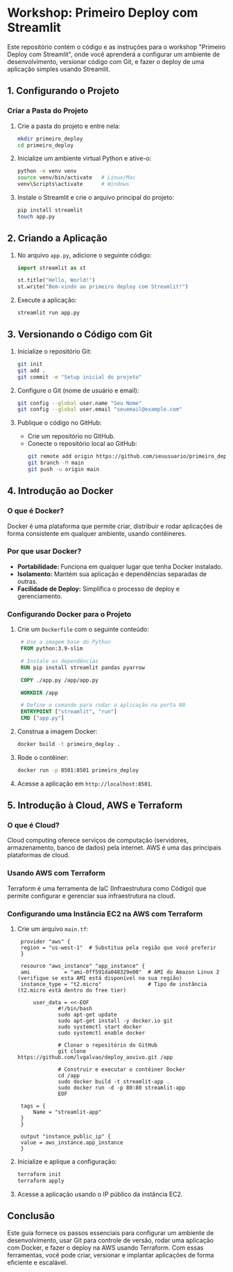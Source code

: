 # **Workshop: Primeiro Deploy com Streamlit**

Este repositório contém o código e as instruções para o workshop "Primeiro Deploy com Streamlit", onde você aprenderá a configurar um ambiente de desenvolvimento, versionar código com Git, e fazer o deploy de uma aplicação simples usando Streamlit.

## **1. Configurando o Projeto**

### Criar a Pasta do Projeto

1. Crie a pasta do projeto e entre nela:
   ```bash
   mkdir primeiro_deploy
   cd primeiro_deploy
   ```

2. Inicialize um ambiente virtual Python e ative-o:
   ```bash
   python -m venv venv
   source venv/bin/activate   # Linux/Mac
   venv\Scripts\activate      # Windows
   ```

3. Instale o Streamlit e crie o arquivo principal do projeto:
   ```bash
   pip install streamlit
   touch app.py
   ```

## **2. Criando a Aplicação**

1. No arquivo `app.py`, adicione o seguinte código:
   ```python
   import streamlit as st

   st.title("Hello, World!")
   st.write("Bem-vindo ao primeiro deploy com Streamlit!")
   ```

2. Execute a aplicação:
   ```bash
   streamlit run app.py
   ```

## **3. Versionando o Código com Git**

1. Inicialize o repositório Git:
   ```bash
   git init
   git add .
   git commit -m "Setup inicial do projeto"
   ```

2. Configure o Git (nome de usuário e email):
   ```bash
   git config --global user.name "Seu Nome"
   git config --global user.email "seuemail@example.com"
   ```

3. Publique o código no GitHub:
   - Crie um repositório no GitHub.
   - Conecte o repositório local ao GitHub:
     ```bash
     git remote add origin https://github.com/seuusuario/primeiro_deploy.git
     git branch -M main
     git push -u origin main
     ```

## **4. Introdução ao Docker**

### O que é Docker?

Docker é uma plataforma que permite criar, distribuir e rodar aplicações de forma consistente em qualquer ambiente, usando contêineres.

### Por que usar Docker?

- **Portabilidade:** Funciona em qualquer lugar que tenha Docker instalado.
- **Isolamento:** Mantém sua aplicação e dependências separadas de outras.
- **Facilidade de Deploy:** Simplifica o processo de deploy e gerenciamento.

### Configurando Docker para o Projeto

1. Crie um `Dockerfile` com o seguinte conteúdo:
   ```Dockerfile
    # Use a imagem base do Python
    FROM python:3.9-slim

    # Instale as dependências
    RUN pip install streamlit pandas pyarrow

    COPY ./app.py /app/app.py

    WORKDIR /app

    # Define o comando para rodar a aplicação na porta 80
    ENTRYPOINT ["streamlit", "run"]
    CMD ["app.py"]
   ```

2. Construa a imagem Docker:
   ```bash
   docker build -t primeiro_deploy .
   ```

3. Rode o contêiner:
   ```bash
   docker run -p 8501:8501 primeiro_deploy
   ```

4. Acesse a aplicação em `http://localhost:8501`.

## **5. Introdução à Cloud, AWS e Terraform**

### O que é Cloud?

Cloud computing oferece serviços de computação (servidores, armazenamento, banco de dados) pela internet. AWS é uma das principais plataformas de cloud.

### Usando AWS com Terraform

Terraform é uma ferramenta de IaC (Infraestrutura como Código) que permite configurar e gerenciar sua infraestrutura na cloud.

### Configurando uma Instância EC2 na AWS com Terraform

1. Crie um arquivo `main.tf`:
   ```hcl
    provider "aws" {
    region = "us-west-1"  # Substitua pela região que você preferir
    }

    resource "aws_instance" "app_instance" {
    ami           = "ami-0ff591da048329e00"  # AMI do Amazon Linux 2 (verifique se esta AMI está disponível na sua região)
    instance_type = "t2.micro"               # Tipo de instância (t2.micro está dentro do free tier)

        user_data = <<-EOF
                #!/bin/bash
                sudo apt-get update
                sudo apt-get install -y docker.io git
                sudo systemctl start docker
                sudo systemctl enable docker

                # Clonar o repositório do GitHub
                git clone https://github.com/lvgalvao/deploy_aovivo.git /app

                # Construir e executar o contêiner Docker
                cd /app
                sudo docker build -t streamlit-app .
                sudo docker run -d -p 80:80 streamlit-app
                EOF

    tags = {
        Name = "streamlit-app"
    }
    }

    output "instance_public_ip" {
    value = aws_instance.app_instance
    }
   ```

2. Inicialize e aplique a configuração:
   ```bash
   terraform init
   terraform apply
   ```

3. Acesse a aplicação usando o IP público da instância EC2.

## **Conclusão**

Este guia fornece os passos essenciais para configurar um ambiente de desenvolvimento, usar Git para controle de versão, rodar uma aplicação com Docker, e fazer o deploy na AWS usando Terraform. Com essas ferramentas, você pode criar, versionar e implantar aplicações de forma eficiente e escalável.